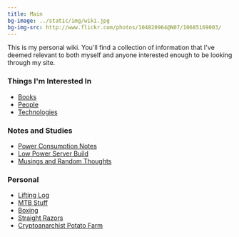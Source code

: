 ```yaml
---
title: Main
bg-image: ../static/img/wiki.jpg
bg-img-src: http://www.flickr.com/photos/104820964@N07/10685169003/
---
```


This is my personal wiki. You'll find a collection of information that I've
deemed relevant to both myself and anyone interested enough to be looking
through my site.

### Things I'm Interested In
* [Books](/wiki/books)
* [People](/wiki/people)
* [Technologies](/wiki/tech)

### Notes and Studies
* [Power Consumption Notes](/wiki/power)
* [Low Power Server Build](/wiki/low_power_server)
* [Musings and Random Thoughts](/wiki/musings)

### Personal
* [Lifting Log](/wiki/lifting)
* [MTB Stuff](/wiki/mtb_stuff)
* [Boxing](/wiki/boxing)
* [Straight Razors](/wiki/razor)
* [Cryptoanarchist Potato Farm](/wiki/potato)
